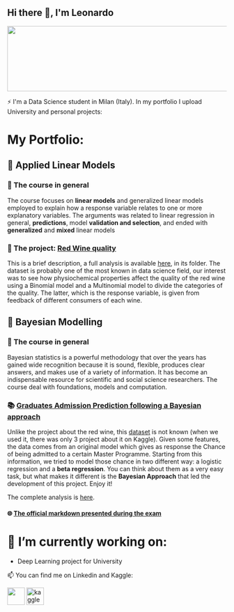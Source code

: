 ## Hi there 👋, I'm Leonardo
<div align="center">
  <img src="https://media.giphy.com/media/QKWb49EBsGpDXdwt41/giphy.gif" width="600" height="150"/>
</div>


⚡ I'm a Data Science student in Milan (Italy). In my portfolio I upload University and personal projects:

   # My Portfolio:
   

## :large_blue_diamond: Applied Linear Models
### :small_blue_diamond: The course in general
The course focuses on **linear models** and generalized linear models employed to explain how a response variable relates to one or more explanatory variables.
The arguments was related to linear regression in general, **predictions**, model **validation and selection**, and ended with **generalized** and **mixed** linear models 

### :wine_glass: The project: [Red Wine quality](https://github.com/leoiania/portfolio/tree/main/Red%20Wine%20Quality)
This is a brief description, a full analysis is available [here](https://github.com/leoiania/portfolio/tree/main/Red%20Wine%20Quality), in its folder.
The dataset is probably one of the most known in data science field, our interest was to see how physiochemical properties affect the quality of the red wine using a Binomial model and a Multinomial model to divide the categories of the quality. The latter, which is the response variable, is given from feedback of different consumers of each wine.



## :large_blue_diamond: Bayesian Modelling
### :small_blue_diamond: The course in general
Bayesian statistics is a powerful methodology that over the years has gained wide recognition because it is sound, flexible, produces clear answers, and makes use of a variety of information. It has become an indispensable resource for scientific and social science researchers. The course deal with foundations, models and computation.

### :books: [Graduates Admission Prediction following a Bayesian approach](https://github.com/leoiania/portfolio/tree/main/Graduates%20Admission%20Bayesian%20Prediction)
Unlike the project about the red wine, this [dataset](https://www.kaggle.com/datasets/mukeshmanral/graduates-admission-prediction) is not known (when we used it, there was only 3 project about it on Kaggle). Given some features, the data comes from an original model which gives as response the Chance of being admitted to a certain Master Programme. Starting from this information, we tried to model those chance in two different way: a logistic regression and a **beta regression**. You can think about them as a very easy task, but what makes it different is the **Bayesian Approach** that led the development of this project. Enjoy it!

The complete analysis is [here](https://github.com/leoiania/portfolio/tree/main/Graduates%20Admission%20Bayesian%20Prediction).

#### :globe_with_meridians: [The official markdown presented during the exam](https://graduatesadmissionprediction.000webhostapp.com/)





# :construction: I’m currently working on:
  - Deep Learning project for University



📫 You can find me on Linkedin and Kaggle:

  [<img src="https://raw.githubusercontent.com/gauravghongde/social-icons/9d939e1c5b7ea4a24ac39c3e4631970c0aa1b920/SVG/Color/LinkedIN.svg" height='40'>](https://www.linkedin.com/in/leonardo-iania-3282011a5/) 
  [<img src="https://www.vectorlogo.zone/logos/kaggle/kaggle-icon.svg" alt='kaggle' height='40'>](https://www.kaggle.com/leonardoiania)  
  




